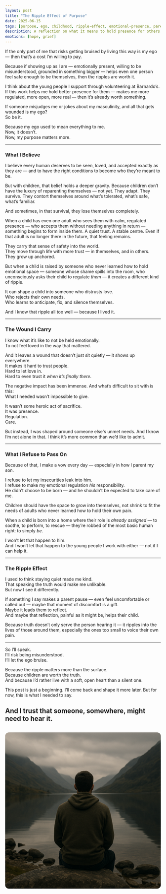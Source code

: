 ```yaml
---
layout: post
title: "The Ripple Effect of Purpose"
date: 2025-06-15
tags: [purpose, ego, childhood, ripple-effect, emotional-presence, parenting, authenticity]
description: A reflection on what it means to hold presence for others, even when it comes at the cost of the ego — and why that’s a cost I’m willing to pay.
emotions: [hope, grief]
---
```


If the only part of me that risks getting bruised by living this way is my ego — then that’s a cost I’m willing to pay.

Because if showing up as I am — emotionally present, willing to be misunderstood, grounded in something bigger — helps even one person feel safe enough to be themselves, then the ripples are worth it.

I think about the young people I support through volunteering at Barnardo’s.  
If this work helps me hold better presence for them — makes me more regulated, more open, more real — then it’s already worth something.  

If someone misjudges me or jokes about my masculinity, and all that gets wounded is my ego?  
So be it.  

Because my ego used to mean everything to me.  
Now, it doesn’t.  
Now, my purpose matters more.

---

### What I Believe

I believe every human deserves to be seen, loved, and accepted exactly as they are — and to have the right conditions to become who they’re meant to be.

But with children, that belief holds a deeper gravity. Because children don’t have the luxury of reparenting themselves — not yet. They adapt. They survive. They contort themselves around what’s tolerated, what’s safe, what’s familiar.

And sometimes, in that survival, they lose themselves completely.

When a child has even one adult who sees them with calm, regulated presence — who accepts them without needing anything in return — something begins to form inside them. A quiet trust. A stable centre. Even if that adult is no longer there in the future, that feeling remains.

They carry that sense of safety into the world.  
They move through life with more trust — in themselves, and in others.  
They grow up anchored.

But when a child is raised by someone who never learned how to hold emotional space — someone whose shame spills into the room, who unconsciously asks their child to regulate *them* — it creates a different kind of ripple.

It can shape a child into someone who distrusts love.  
Who rejects their own needs.  
Who learns to anticipate, fix, and silence themselves.  

And I know that ripple all too well — because I lived it.

---

### The Wound I Carry

I know what it’s like to not be held emotionally.  
To not feel loved in the way that mattered.  

And it leaves a wound that doesn’t just sit quietly — it shows up everywhere.  
It makes it hard to trust people.  
Hard to let love in.  
Hard to even trust it *when it’s finally there*.

The negative impact has been immense. And what’s difficult to sit with is this:  
What I needed wasn’t impossible to give.  

It wasn’t some heroic act of sacrifice.  
It was presence.  
Regulation.  
Care.

But instead, I was shaped around someone else's unmet needs. And I know I’m not alone in that. I think it’s more common than we’d like to admit.

---

### What I Refuse to Pass On

Because of that, I make a vow every day — especially in how I parent my son.  

I refuse to let my insecurities leak into him.  
I refuse to make my emotional regulation *his* responsibility.  
He didn’t choose to be born — and he shouldn’t be expected to take care of me.

Children should have the space to grow into themselves, not shrink to fit the needs of adults who never learned how to hold their own pain.

When a child is born into a home where their role is *already assigned* — to soothe, to perform, to rescue — they’re robbed of the most basic human right: to simply *be*.

I won’t let that happen to him.  
And I won’t let that happen to the young people I work with either — not if I can help it.

---

### The Ripple Effect

I used to think staying quiet made me kind.  
That speaking the truth would make me unlikable.  
But now I see it differently.

If something I say makes a parent pause — even feel uncomfortable or called out — maybe that moment of discomfort is a gift.  
Maybe it leads them to reflect.  
And maybe that reflection, painful as it might be, helps their child.

Because truth doesn’t only serve the person hearing it — it ripples into the lives of those around them, especially the ones too small to voice their own pain.

---

So I’ll speak.  
I’ll risk being misunderstood.  
I’ll let the ego bruise.

Because the ripple matters more than the surface.  
Because children are worth the truth.  
And because I’d rather live with a soft, open heart than a silent one.

This post is just a beginning. I’ll come back and shape it more later. But for now, this is what I needed to say.

And I trust that someone, somewhere, might need to hear it.
---

<div style="text-align: center; margin-top: 2rem;">
  <img src="/assets/images/ripple-of-purpose-image.png" alt="A contemplative figure by a misty lake" style="max-width: 100%; height: auto; border-radius: 12px;">
</div>